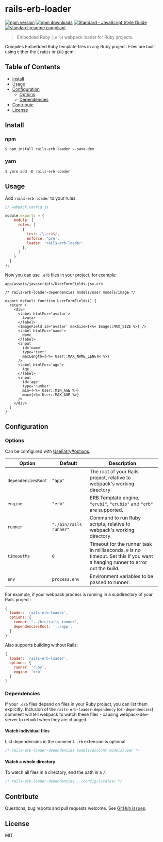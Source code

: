 # rails-erb-loader

[![npm version](https://img.shields.io/npm/v/rails-erb-loader.svg?style=flat-square)](https://www.npmjs.com/package/rails-erb-loader)
[![npm downloads](https://img.shields.io/npm/dm/rails-erb-loader.svg?style=flat-square)](https://npm-stat.com/charts.html?package=rails-erb-loader&from=2016-11-07)
[![Standard - JavaScript Style Guide](https://img.shields.io/badge/code%20style-standard-brightgreen.svg?style=flat-square)](http://standardjs.com/)
[![standard-readme compliant](https://img.shields.io/badge/standard--readme-OK-green.svg?style=flat-square)](https://github.com/RichardLitt/standard-readme)

> Embedded Ruby (`.erb`) webpack loader for Ruby projects.

Compiles Embedded Ruby template files in any Ruby project. Files are built using either the `Erubis` or `ERB` gem.

## Table of Contents
- [Install](#install)
- [Usage](#usage)
- [Configuration](#configuration)
  - [Options](#options)
  - [Dependencies](#dependencies)
- [Contribute](#contribute)
- [License](#license)

## Install

### npm

```console
$ npm install rails-erb-loader --save-dev
```

### yarn

```console
$ yarn add -D rails-erb-loader
```

## Usage

Add `rails-erb-loader` to your rules.

```js
// webpack.config.js

module.exports = {
    module: {
      rules: [
        {
          test: /\.erb$/,
          enforce: 'pre',
          loader: 'rails-erb-loader'
        },
      ]
    }
  }
};
```

Now you can use `.erb` files in your project, for example:

`app/assets/javascripts/UserFormFields.jsx.erb`
```erb
/* rails-erb-loader-dependencies models/user models/image */

export default function UserFormFields() {
  return (
    <div>
      <label htmlFor='avatar'>
        Avatar
      </label>
      <ImageField id='avatar' maxSize={<%= Image::MAX_SIZE %>} />
      <label htmlFor='name'>
        Name
      </label>
      <input
        id='name'
        type='text'
        maxLength={<%= User::MAX_NAME_LENGTH %>}
      />
      <label htmlFor='age'>
        Age
      </label>
      <input
        id='age'
        type='number'
        min={<%= User::MIN_AGE %>}
        max={<%= User::MAX_AGE %>}
      />
    </div>
  )
}
```

## Configuration

### Options

Can be configured with [UseEntry#options](https://webpack.js.org/configuration/module/#useentry).

| Option | Default | Description |
| ------ | ------- | ----------- |
| `dependenciesRoot` | `"app"` | The root of your Rails project, relative to webpack's working directory. |
| `engine` | `"erb"` | ERB Template engine, `"erubi"`, `"erubis"` and `"erb"` are supported. |
| `runner` | `"./bin/rails runner"` | Command to run Ruby scripts, relative to webpack's working directory. |
| `timeoutMs` | `0` | Timeout for the runner task in milliseconds. `0` is no timeout. Set this if you want a hanging runner to error out the build. |
| `env` | `process.env` | Environment variables to be passed to runner. |

For example, if your webpack process is running in a subdirectory of your Rails project:

```js
{
  loader: 'rails-erb-loader',
  options: {
    runner: '../bin/rails runner',
    dependenciesRoot: '../app',
  }
}
```

Also supports building without Rails:

```js
{
  loader: 'rails-erb-loader',
  options: {
    runner: 'ruby',
    engine: 'erb'
  }
}
```

### Dependencies

If your `.erb` files depend on files in your Ruby project, you can list them explicitly. Inclusion of the `rails-erb-loader-dependency` (or `-dependencies`) comment will tell webpack to watch these files - causing webpack-dev-server to rebuild when they are changed.

#### Watch individual files

List dependencies in the comment. `.rb` extension is optional.

```js
/* rails-erb-loader-dependencies models/account models/user */
```

#### Watch a whole directory

To watch all files in a directory, end the path in a `/`.

```js
/* rails-erb-loader-dependencies ../config/locales/ */
```

## Contribute

Questions, bug reports and pull requests welcome. See [GitHub issues](https://github.com/usabilityhub/rails-erb-loader/issues).

## License

MIT
